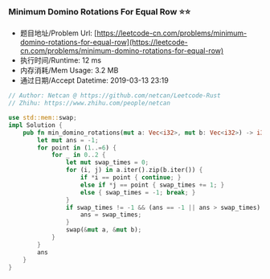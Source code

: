 ### Minimum Domino Rotations For Equal Row :star::star:
- 题目地址/Problem Url: [https://leetcode-cn.com/problems/minimum-domino-rotations-for-equal-row](https://leetcode-cn.com/problems/minimum-domino-rotations-for-equal-row)
- 执行时间/Runtime: 12 ms 
- 内存消耗/Mem Usage: 3.2 MB
- 通过日期/Accept Datetime: 2019-03-13 23:19

```rust
// Author: Netcan @ https://github.com/netcan/Leetcode-Rust
// Zhihu: https://www.zhihu.com/people/netcan

use std::mem::swap;
impl Solution {
    pub fn min_domino_rotations(mut a: Vec<i32>, mut b: Vec<i32>) -> i32 {
        let mut ans = -1;
        for point in (1..=6) {
            for _ in 0..2 {
                let mut swap_times = 0;
                for (i, j) in a.iter().zip(b.iter()) {
                    if *i == point { continue; }
                    else if *j == point { swap_times += 1; }
                    else { swap_times = -1; break; }
                }
                if swap_times != -1 && (ans == -1 || ans > swap_times) {
                    ans = swap_times;
                }
                swap(&mut a, &mut b);
            }
        }
        ans
    }
}

```
